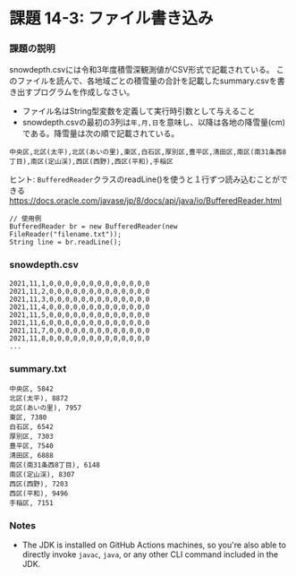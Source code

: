 # 課題 14-3: ファイル書き込み

### 課題の説明
snowdepth.csvには令和3年度積雪深観測値がCSV形式で記載されている。
このファイルを読んで、各地域ごとの積雪量の合計を記載したsummary.csvを書き出すプログラムを作成しなさい。

- ファイル名はString型変数を定義して実行時引数として与えること
- snowdepth.csvの最初の3列は`年,月,日`を意味し、以降は各地の降雪量(cm)である。降雪量は次の順で記載されている。

`中央区,北区(太平),北区(あいの里),東区,白石区,厚別区,豊平区,清田区,南区(南31条西8丁目),南区(定山渓),西区(西野),西区(平和),手稲区
`

ヒント: `BufferedReader`クラスのreadLine()を使うと１行ずつ読み込むことができる
https://docs.oracle.com/javase/jp/8/docs/api/java/io/BufferedReader.html

```
// 使用例
BufferedReader br = new BufferedReader(new FileReader("filename.txt"));
String line = br.readLine();
```

### snowdepth.csv
```
2021,11,1,0,0,0,0,0,0,0,0,0,0,0,0,0
2021,11,2,0,0,0,0,0,0,0,0,0,0,0,0,0
2021,11,3,0,0,0,0,0,0,0,0,0,0,0,0,0
2021,11,4,0,0,0,0,0,0,0,0,0,0,0,0,0
2021,11,5,0,0,0,0,0,0,0,0,0,0,0,0,0
2021,11,6,0,0,0,0,0,0,0,0,0,0,0,0,0
2021,11,7,0,0,0,0,0,0,0,0,0,0,0,0,0
2021,11,8,0,0,0,0,0,0,0,0,0,0,0,0,0
...
```

### summary.txt
```
中央区, 5842
北区(太平), 8872
北区(あいの里), 7957
東区, 7380
白石区, 6542
厚別区, 7303
豊平区, 7540
清田区, 6888
南区(南31条西8丁目), 6148
南区(定山渓), 8307
西区(西野), 7203
西区(平和), 9496
手稲区, 7151
```

### Notes
- The JDK is installed on GitHub Actions machines, so you're also able to directly invoke `javac`, `java`, or any other CLI command included in the JDK. 
